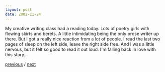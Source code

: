 ```yaml
---
layout: post
date: 2002-11-24
---
```


My creative writing class had a reading today. Lots of poetry girls with flowing skirts and berets. A little intimidating being the only prose writer up there. But I got a really nice reaction from a lot of people. I read the last two pages of sleep on the left side, leave the right side free. And I was a little nervous, but it felt so good to read it out loud. I'm falling back in love with this story.

<a href="{{page.previous.url}}">previous</a> / <a href="{{page.next.url}}">next</a>
